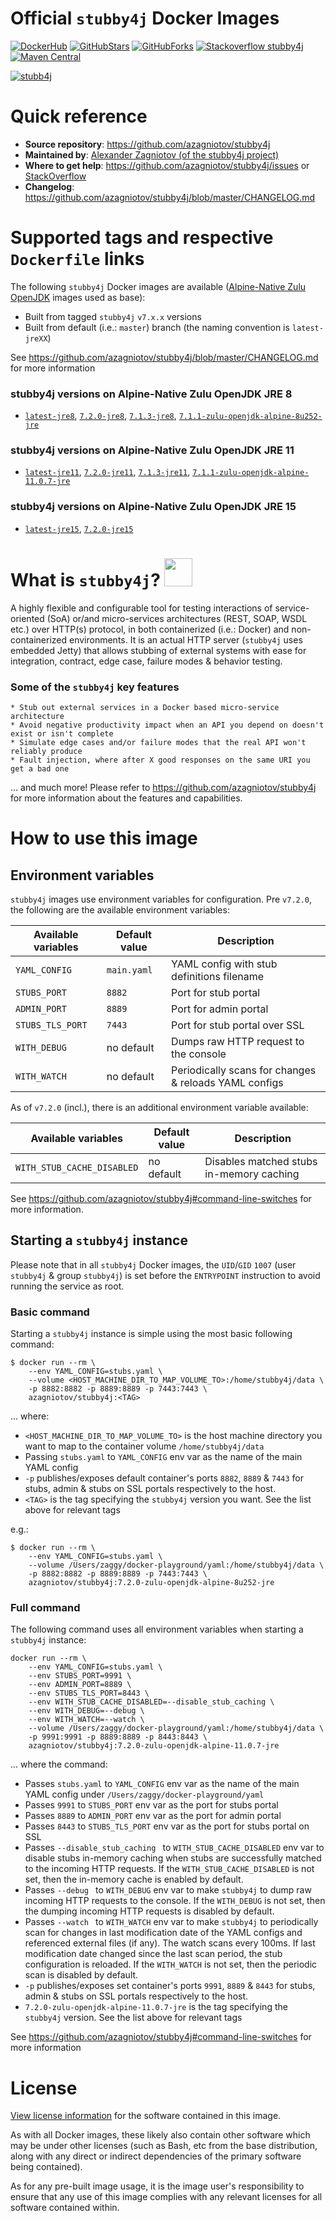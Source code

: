 # Official `stubby4j` Docker Images

[![DockerHub][docker-hub-badge]][docker-hub-link]
[![GitHubStars][stars-badge]][stars-link]
[![GitHubForks][forks-badge]][forks-link]
[![Stackoverflow stubby4j][stackoverflow-badge]][stackoverflow-link]
[![Maven Central][maven-badge]][maven-link]


[![stubb4j][logo-badge]][logo-link]




# Quick reference
* __Source repository__: https://github.com/azagniotov/stubby4j
* __Maintained by__: [Alexander Zagniotov (of the stubby4j project)](https://github.com/azagniotov/stubby4j)
* __Where to get help__: https://github.com/azagniotov/stubby4j/issues or [StackOverflow](http://stackoverflow.com/questions/tagged/stubby4j)
* __Changelog__: https://github.com/azagniotov/stubby4j/blob/master/CHANGELOG.md


# Supported tags and respective `Dockerfile` links

The following `stubby4j` Docker images are available ([Alpine-Native Zulu OpenJDK](https://hub.docker.com/r/azul/zulu-openjdk-alpine) images used as base):
* Built from tagged `stubby4j` `v7.x.x` versions
* Built from default (i.e.: `master`)  branch (the naming convention is `latest-jreXX`)

See https://github.com/azagniotov/stubby4j/blob/master/CHANGELOG.md for more information

### stubby4j versions on Alpine-Native Zulu OpenJDK JRE 8
* [`latest-jre8`](https://github.com/azagniotov/stubby4j/blob/master/docker/jdk8/Dockerfile), [`7.2.0-jre8`](https://github.com/azagniotov/stubby4j/blob/master/docker/jdk8/Dockerfile), [`7.1.3-jre8`](https://github.com/azagniotov/stubby4j/blob/v7.1.3/docker/jdk8/Dockerfile), [`7.1.1-zulu-openjdk-alpine-8u252-jre`](https://github.com/azagniotov/stubby4j/blob/v7.1.1/docker/jdk8/Dockerfile)

### stubby4j versions on Alpine-Native Zulu OpenJDK JRE 11
* [`latest-jre11`](https://github.com/azagniotov/stubby4j/blob/master/docker/jdk11/Dockerfile), [`7.2.0-jre11`](https://github.com/azagniotov/stubby4j/blob/master/docker/jdk11/Dockerfile), [`7.1.3-jre11`](https://github.com/azagniotov/stubby4j/blob/v7.1.3/docker/jdk11/Dockerfile), [`7.1.1-zulu-openjdk-alpine-11.0.7-jre`](https://github.com/azagniotov/stubby4j/blob/v7.1.1/docker/jdk11/Dockerfile)

### stubby4j versions on Alpine-Native Zulu OpenJDK JRE 15
* [`latest-jre15`](https://github.com/azagniotov/stubby4j/blob/master/docker/jdk15/Dockerfile), [`7.2.0-jre15`](https://github.com/azagniotov/stubby4j/blob/master/docker/jdk15/Dockerfile)


# What is `stubby4j`? <img src="https://cdn.rawgit.com/azagniotov/stubby4j/master/assets/stubby-logo-duke-hiding.svg" width="45px" height="45px" />

A highly flexible and configurable tool for testing interactions of service-oriented (SoA) or/and micro-services architectures (REST, SOAP, WSDL etc.) over HTTP(s) protocol, in both containerized (i.e.: Docker) and non-containerized environments. It is an actual HTTP server (`stubby4j` uses embedded Jetty) that allows stubbing of external systems with ease for integration, contract, edge case, failure modes & behavior testing.

### Some of the `stubby4j` key features
```
* Stub out external services in a Docker based micro-service architecture
* Avoid negative productivity impact when an API you depend on doesn't exist or isn't complete
* Simulate edge cases and/or failure modes that the real API won't reliably produce
* Fault injection, where after X good responses on the same URI you get a bad one
```
... and much more! Please refer to https://github.com/azagniotov/stubby4j for more information about the features and capabilities.

# How to use this image

## Environment variables

`stubby4j` images use environment variables for configuration. Pre `v7.2.0`, the following are the available environment variables:

|Available variables     |Default value        |Description                                         |
|------------------------|------------------------|----------------------------------------------------|
|`YAML_CONFIG`    | `main.yaml`          |YAML config with stub definitions filename|
|`STUBS_PORT`    | `8882`|Port for stub portal|
|`ADMIN_PORT` |`8889`|Port for admin portal |
|`STUBS_TLS_PORT`   | `7443` |Port for stub portal over SSL|
|`WITH_DEBUG`     | no default |Dumps raw HTTP request to the console |
|`WITH_WATCH`     | no default |Periodically scans for changes & reloads YAML configs |

As of `v7.2.0` (incl.), there is an additional environment variable available:

|Available variables     |Default value        |Description                                         |
|------------------------|------------------------|----------------------------------------------------|
|`WITH_STUB_CACHE_DISABLED`| no default |Disables matched stubs in-memory caching  |

See https://github.com/azagniotov/stubby4j#command-line-switches for more information.

## Starting a `stubby4j` instance

Please note that in all `stubby4j` Docker images, the `UID`/`GID` `1007` (user `stubby4j` & group `stubby4j`) is set before the `ENTRYPOINT` instruction to avoid running the service as root.

### Basic command

Starting a `stubby4j` instance is simple using the most basic following command:
```
$ docker run --rm \
    --env YAML_CONFIG=stubs.yaml \
    --volume <HOST_MACHINE_DIR_TO_MAP_VOLUME_TO>:/home/stubby4j/data \
    -p 8882:8882 -p 8889:8889 -p 7443:7443 \
    azagniotov/stubby4j:<TAG>
```
... where:
* `<HOST_MACHINE_DIR_TO_MAP_VOLUME_TO>` is the host machine directory you want to map to the container volume `/home/stubby4j/data`
* Passing `stubs.yaml` to `YAML_CONFIG` env var as the name of the main YAML config
* `-p` publishes/exposes default container's ports `8882`, `8889` & `7443` for stubs, admin & stubs on SSL portals respectively to the host.
* `<TAG>` is the tag specifying the `stubby4j` version you want. See the list above for relevant tags

e.g.:
```
$ docker run --rm \
    --env YAML_CONFIG=stubs.yaml \
    --volume /Users/zaggy/docker-playground/yaml:/home/stubby4j/data \
    -p 8882:8882 -p 8889:8889 -p 7443:7443 \
    azagniotov/stubby4j:7.2.0-zulu-openjdk-alpine-8u252-jre
```

### Full command

The following command uses all environment variables when starting a `stubby4j` instance:

```
docker run --rm \
    --env YAML_CONFIG=stubs.yaml \
    --env STUBS_PORT=9991 \
    --env ADMIN_PORT=8889 \
    --env STUBS_TLS_PORT=8443 \
    --env WITH_STUB_CACHE_DISABLED=--disable_stub_caching \
    --env WITH_DEBUG=--debug \
    --env WITH_WATCH=--watch \
    --volume /Users/zaggy/docker-playground/yaml:/home/stubby4j/data \
    -p 9991:9991 -p 8889:8889 -p 8443:8443 \
    azagniotov/stubby4j:7.2.0-zulu-openjdk-alpine-11.0.7-jre
```

... where the command:
* Passes `stubs.yaml` to `YAML_CONFIG` env var as the name of the main YAML config under `/Users/zaggy/docker-playground/yaml`
* Passes `9991` to `STUBS_PORT` env var as the port for stubs portal
* Passes `8889` to `ADMIN_PORT` env var as the port for admin portal
* Passes `8443` to `STUBS_TLS_PORT` env var as the port for stubs portal on SSL
* Passes `--disable_stub_caching ` to `WITH_STUB_CACHE_DISABLED` env var to disable stubs in-memory caching when stubs are successfully matched to the incoming HTTP requests. If the `WITH_STUB_CACHE_DISABLED` is not set, then the in-memory cache is enabled by default.
* Passes `--debug ` to `WITH_DEBUG` env var to make `stubby4j` to dump raw incoming HTTP requests to the console. If the `WITH_DEBUG` is not set, then the dumping incoming HTTP requests is disabled by default.
* Passes `--watch ` to `WITH_WATCH` env var to make `stubby4j` to periodically scan for changes in last modification date of the YAML configs and referenced external files (if any). The watch scans every 100ms. If last modification date changed since the last scan period, the stub configuration is reloaded. If the `WITH_WATCH` is not set, then the periodic scan is disabled by default.
* `-p` publishes/exposes set container's ports `9991`, `8889` & `8443` for stubs, admin & stubs on SSL portals respectively to the host.
* `7.2.0-zulu-openjdk-alpine-11.0.7-jre` is the tag specifying the `stubby4j` version. See the list above for relevant tags

See https://github.com/azagniotov/stubby4j#command-line-switches for more information

# License
[View license information](https://github.com/azagniotov/stubby4j/blob/master/LICENSE) for the software contained in this image.

As with all Docker images, these likely also contain other software which may be under other licenses (such as Bash, etc from the base distribution, along with any direct or indirect dependencies of the primary software being contained).

As for any pre-built image usage, it is the image user's responsibility to ensure that any use of this image complies with any relevant licenses for all software contained within.

<!-- references -->

[circleci-badge]: https://circleci.com/gh/azagniotov/stubby4j.svg?style=shield
[circleci-link]: https://circleci.com/gh/azagniotov/stubby4j

[maven-badge]: https://img.shields.io/maven-central/v/io.github.azagniotov/stubby4j.svg?style=flat&label=maven-central
[maven-link]: http://search.maven.org/#search%7Cga%7C1%7Cg%3A%22io.github.azagniotov%22%20AND%20a%3A%22stubby4j%22

[stackoverflow-badge]: https://img.shields.io/badge/stackoverflow-stubby4j-brightgreen.svg?style=flat
[stackoverflow-link]: http://stackoverflow.com/questions/tagged/stubby4j

[chat-badge]: https://badges.gitter.im/Join%20Chat.svg
[chat-link]: https://gitter.im/stubby4j/Lobby

[license-badge]: https://img.shields.io/badge/license-MIT-blue.svg?style=flat
[license-link]: http://badges.mit-license.org

[docker-hub-badge]: https://img.shields.io/docker/pulls/azagniotov/stubby4j.svg?style=flat
[docker-hub-link]: https://hub.docker.com/r/azagniotov/stubby4j

[stars-badge]: https://img.shields.io/github/stars/azagniotov/stubby4j.svg?color=success
[stars-link]: https://github.com/azagniotov/stubby4j

[logo-badge]: https://cdn.rawgit.com/azagniotov/stubby4j/master/assets/stubby-logo-duke-hiding.svg
[logo-link]: https://github.com/azagniotov/stubby4j

[forks-badge]: https://img.shields.io/github/forks/azagniotov/stubby4j.svg
[forks-link]: https://github.com/azagniotov/stubby4j
